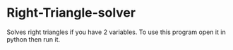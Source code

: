 # Right-Triangle-solver
Solves right triangles if you have 2 variables.
To use this program open it in python then run it. 
